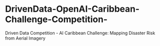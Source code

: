 # DrivenData-OpenAI-Caribbean-Challenge-Competition-
Driven Data Competition - AI Caribbean Challenge: Mapping Disaster Risk from Aerial Imagery
